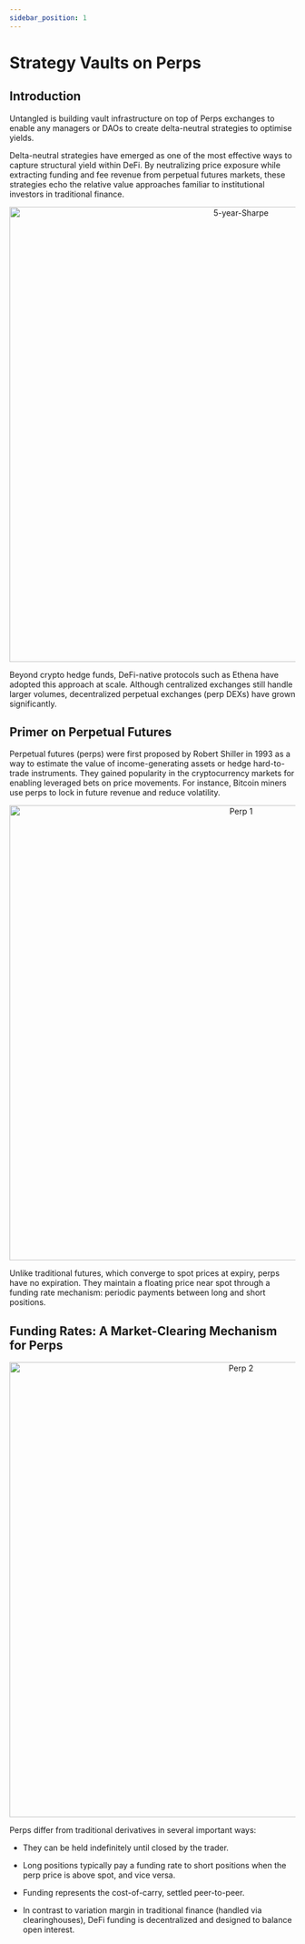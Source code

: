 ```yaml
---
sidebar_position: 1
---
```


# Strategy Vaults on Perps
## Introduction
Untangled is building vault infrastructure on top of Perps exchanges to enable any managers or DAOs to create delta-neutral strategies to optimise yields.

Delta-neutral strategies have emerged as one of the most effective ways to capture structural yield within DeFi. By neutralizing price exposure while extracting funding and fee revenue from perpetual futures markets, these strategies echo the relative value approaches familiar to institutional investors in traditional finance.

<p align="center">
  <img src={require("../img/5-year-Sharpe.png").default} alt="5-year-Sharpe" width="800"/>
</p>

Beyond crypto hedge funds, DeFi-native protocols such as Ethena have adopted this approach at scale. Although centralized exchanges still handle larger volumes, decentralized perpetual exchanges (perp DEXs) have grown significantly. 

## Primer on Perpetual Futures

Perpetual futures (perps) were first proposed by Robert Shiller in 1993 as a way to estimate the value of income-generating assets or hedge hard-to-trade instruments. They gained popularity in the cryptocurrency markets for enabling leveraged bets on price movements. For instance, Bitcoin miners use perps to lock in future revenue and reduce volatility. 

<p align="center">
  <img src={require("../img/TradFi-vs-Perp.png").default} alt="Perp 1" width="800"/>
</p>

Unlike traditional futures, which converge to spot prices at expiry, perps have no expiration. They maintain a floating price near spot through a funding rate mechanism: periodic payments between long and short positions.

## Funding Rates: A Market-Clearing Mechanism for Perps

<p align="center">
  <img src={require("../img/TradFi-vs-perp 2.png").default} alt="Perp 2" width="800"/>
</p>

Perps differ from traditional derivatives in several important ways:

- They can be held indefinitely until closed by the trader.

- Long positions typically pay a funding rate to short positions when the perp price is above spot, and vice versa.

- Funding represents the cost-of-carry, settled peer-to-peer.

- In contrast to variation margin in traditional finance (handled via clearinghouses), DeFi funding is decentralized and designed to balance open interest.
